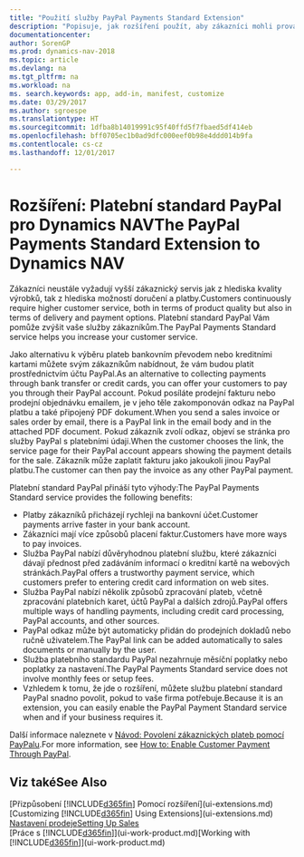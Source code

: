 ```yaml
---
title: "Použití služby PayPal Payments Standard Extension"
description: "Popisuje, jak rozšíření použít, aby zákazníci mohli provádět platby pomocí služby PayPal."
documentationcenter: 
author: SorenGP
ms.prod: dynamics-nav-2018
ms.topic: article
ms.devlang: na
ms.tgt_pltfrm: na
ms.workload: na
ms. search.keywords: app, add-in, manifest, customize
ms.date: 03/29/2017
ms.author: sgroespe
ms.translationtype: HT
ms.sourcegitcommit: 1dfba8b14019991c95f40ffd5f7fbaed5df414eb
ms.openlocfilehash: bff0705ec1b0ad9dfc000eef0b98e4ddd014b9fa
ms.contentlocale: cs-cz
ms.lasthandoff: 12/01/2017

---
```

# <a name="the-paypal-payments-standard-extension-to-dynamics-nav"></a><span data-ttu-id="a5588-103">Rozšíření: Platební standard PayPal pro Dynamics NAV</span><span class="sxs-lookup"><span data-stu-id="a5588-103">The PayPal Payments Standard Extension to Dynamics NAV</span></span>
<span data-ttu-id="a5588-104">Zákazníci neustále vyžadují vyšší zákaznický servis jak z hlediska kvality výrobků, tak z hlediska možností doručení a platby.</span><span class="sxs-lookup"><span data-stu-id="a5588-104">Customers continuously require higher customer service, both in terms of product quality but also in terms of delivery and payment options.</span></span> <span data-ttu-id="a5588-105">Platební standard PayPal Vám pomůže zvýšit vaše služby zákazníkům.</span><span class="sxs-lookup"><span data-stu-id="a5588-105">The PayPal Payments Standard service helps you increase your customer service.</span></span>

<span data-ttu-id="a5588-106">Jako alternativu k výběru plateb bankovním převodem nebo kreditními kartami můžete svým zákazníkům nabídnout, že vám budou platit prostřednictvím účtu PayPal.</span><span class="sxs-lookup"><span data-stu-id="a5588-106">As an alternative to collecting payments through bank transfer or credit cards, you can offer your customers to pay you through their PayPal account.</span></span> <span data-ttu-id="a5588-107">Pokud posíláte prodejní fakturu nebo prodejní objednávku emailem, je v jeho těle zakomponován odkaz na PayPal platbu a také připojený PDF dokument.</span><span class="sxs-lookup"><span data-stu-id="a5588-107">When you send a sales invoice or sales order by email, there is a PayPal link in the email body and in the attached PDF document.</span></span> <span data-ttu-id="a5588-108">Pokud zákazník zvolí odkaz, objeví se stránka pro služby PayPal s platebními údaji.</span><span class="sxs-lookup"><span data-stu-id="a5588-108">When the customer chooses the link, the service page for their PayPal account appears showing the payment details for the sale.</span></span> <span data-ttu-id="a5588-109">Zákazník může zaplatit fakturu jako jakoukoli jinou PayPal platbu.</span><span class="sxs-lookup"><span data-stu-id="a5588-109">The customer can then pay the invoice as any other PayPal payment.</span></span>

<span data-ttu-id="a5588-110">Platební standard PayPal přináší tyto výhody:</span><span class="sxs-lookup"><span data-stu-id="a5588-110">The PayPal Payments Standard service provides the following benefits:</span></span>

* <span data-ttu-id="a5588-111">Platby zákazníků přicházejí rychleji na bankovní účet.</span><span class="sxs-lookup"><span data-stu-id="a5588-111">Customer payments arrive faster in your bank account.</span></span>
* <span data-ttu-id="a5588-112">Zákazníci mají více způsobů placení faktur.</span><span class="sxs-lookup"><span data-stu-id="a5588-112">Customers have more ways to pay invoices.</span></span>
* <span data-ttu-id="a5588-113">Služba PayPal nabízí důvěryhodnou platební službu, které zákazníci dávají přednost před zadáváním informací o kreditní kartě na webových stránkách.</span><span class="sxs-lookup"><span data-stu-id="a5588-113">PayPal offers a trustworthy payment service, which customers prefer to entering credit card information on web sites.</span></span>
* <span data-ttu-id="a5588-114">Služba PayPal nabízí několik způsobů zpracování plateb, včetně zpracování platebních karet, účtů PayPal a dalších zdrojů.</span><span class="sxs-lookup"><span data-stu-id="a5588-114">PayPal offers multiple ways of handling payments, including credit card processing, PayPal accounts, and other sources.</span></span>
* <span data-ttu-id="a5588-115">PayPal odkaz může být automaticky přidán do prodejních dokladů nebo ručně uživatelem.</span><span class="sxs-lookup"><span data-stu-id="a5588-115">The PayPal link can be added automatically to sales documents or manually by the user.</span></span>
* <span data-ttu-id="a5588-116">Služba platebního standardu PayPal nezahrnuje měsíční poplatky nebo poplatky za nastavení.</span><span class="sxs-lookup"><span data-stu-id="a5588-116">The PayPal Payments Standard service does not involve monthly fees or setup fees.</span></span>
* <span data-ttu-id="a5588-117">Vzhledem k tomu, že jde o rozšíření, můžete službu platební standard PayPal snadno povolit, pokud to vaše firma potřebuje.</span><span class="sxs-lookup"><span data-stu-id="a5588-117">Because it is an extension, you can easily enable the PayPal Payment Standard service when and if your business requires it.</span></span>  

<span data-ttu-id="a5588-118">Další informace naleznete v [Návod: Povolení zákaznických plateb pomocí PayPalu](sales-how-enable-payment-service-extensions.md).</span><span class="sxs-lookup"><span data-stu-id="a5588-118">For more information, see [How to: Enable Customer Payment Through PayPal](sales-how-enable-payment-service-extensions.md).</span></span>

## <a name="see-also"></a><span data-ttu-id="a5588-119">Viz také</span><span class="sxs-lookup"><span data-stu-id="a5588-119">See Also</span></span>
<span data-ttu-id="a5588-120">[Přizpůsobení [!INCLUDE[d365fin](includes/d365fin_md.md)] Pomocí rozšíření](ui-extensions.md)</span><span class="sxs-lookup"><span data-stu-id="a5588-120">[Customizing [!INCLUDE[d365fin](includes/d365fin_md.md)] Using Extensions](ui-extensions.md)</span></span>  
[<span data-ttu-id="a5588-121">Nastavení prodeje</span><span class="sxs-lookup"><span data-stu-id="a5588-121">Setting Up Sales</span></span>](sales-setup-sales.md)  
<span data-ttu-id="a5588-122">[Práce s [!INCLUDE[d365fin](includes/d365fin_md.md)]](ui-work-product.md)</span><span class="sxs-lookup"><span data-stu-id="a5588-122">[Working with [!INCLUDE[d365fin](includes/d365fin_md.md)]](ui-work-product.md)</span></span>

